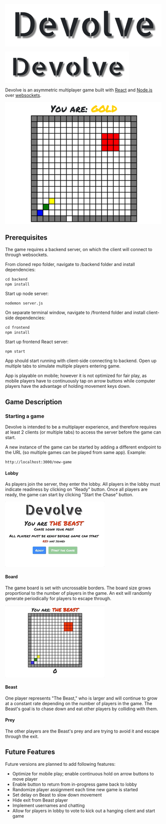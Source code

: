 
![Devolve Logo](/devolve_logo.png?raw=true 'Devolve Logo')

<img align="center" width="400" height="100" src="/devolve_logo.png?raw=true">

Devolve is an asymmetric multiplayer game built with [React](http://www.reactjs.org) and [Node.js](https://nodejs.org) over [websockets](https://developer.mozilla.org/en-US/docs/Web/API/WebSocket).

![Devolve Snapshot](/devolve_readme1.png?raw=true 'Devolve Snapshot')




## Prerequisites

The game requires a backend server, on which the client will connect to through websockets.

From cloned repo folder, navigate to /backend folder and install dependencies:

```
cd backend
npm install
```

Start up node server:

```
nodemon server.js
```

On separate terminal window, navigate to /frontend folder and install client-side dependencies:

```
cd frontend
npm install
```

Start up frontend React server:

```
npm start
```

App should start running with client-side connecting to backend. Open up multiple tabs to simulate multiple players entering game.

App is playable on mobile; however it is not optimized for fair play, as mobile players have to continuously tap on arrow buttons while computer players have the advantage of holding movement keys down.

## Game Description

### Starting a game

Devolve is intended to be a multiplayer experience, and therefore requires at least 2 clients (or multiple tabs) to access the server before the game can start.

A new instance of the game can be started by adding a different endpoint to the URL (so multiple games can be played from same app). Example:

```
http://localhost:3000/new-game
```

#### Lobby

As players join the server, they enter the lobby. All players in the lobby must indicate readiness by clicking on "Ready" button. Once all players are ready, the game can start by clicking "Start the Chase" button.

![Devolve Lobby](/devolve_readme1.gif?raw=true 'Devolve Lobby')

#### Board

The game board is set with uncrossable borders. The board size grows proportional to the number of players in the game. An exit will randomly generate periodically for players to escape through.

![Devolve Play](/devolve_readme2.gif?raw=true 'Devolve Play')

#### Beast

One player represents "The Beast," who is larger and will continue to grow at a constant rate depending on the number of players in the game. The Beast's goal is to chase down and eat other players by colliding with them.

#### Prey

The other players are the Beast's prey and are trying to avoid it and escape through the exit.

## Future Features

Future versions are planned to add following features:

- Optimize for mobile play; enable continuous hold on arrow buttons to move player
- Enable button to return from in-progress game back to lobby
- Randomize player assignment each time new game is started
- Set delay on Beast to slow down movement
- Hide exit from Beast player
- Implement usernames and chatting
- Allow for players in lobby to vote to kick out a hanging client and start game
